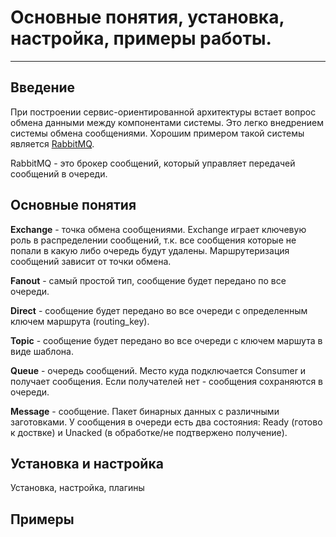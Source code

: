 # Основные понятия, установка, настройка, примеры работы.

---

## Введение

При построении сервис-ориентированной архитектуры встает вопрос обмена данными между компонентами системы. Это легко внедрением системы обмена сообщениями. Хорошим примером такой системы является [RabbitMQ](https://www.rabbitmq.com/). 

RabbitMQ - это брокер сообщений, который управляет передачей сообщений в очереди.

## Основные понятия

**Exchange** - точка обмена сообщениями. Exchange играет ключевую роль в распределении сообщений, т.к. все сообщения которые не попали в какую либо очередь будут удалены. Маршрутеризация сообщений зависит от точки обмена. 

**Fanout** - самый простой тип, сообщение будет передано по все очереди. 

**Direct** - сообщение будет передано во все очереди с определенным ключем маршрута \(routing\_key\).

**Topic** - сообщение будет передано во все очереди с ключем маршута в виде шаблона.



**Queue** - очередь сообщений. Место куда подключается Consumer и получает сообщения. Если получателей нет - сообщения сохраняются в очереди. 



**Message** - сообщение. Пакет бинарных данных с различными заготовками. У сообщения в очереди есть два состояния: Ready \(готово к доствке\) и Unacked \(в обработке/не подтвержено получение\).



## Установка и настройка

Установка, настройка, плагины

## Примеры



